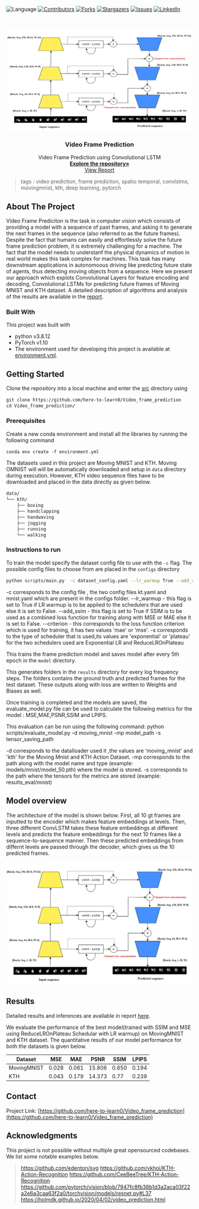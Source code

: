  ![Language](https://img.shields.io/badge/language-python--3.8.5-blue) [![Contributors][contributors-shield]][contributors-url] [![Forks][forks-shield]][forks-url] [![Stargazers][stars-shield]][stars-url] [![Issues][issues-shield]][issues-url]  [![LinkedIn][linkedin-shield]][linkedin-url]

<!-- PROJECT LOGO -->
<br />

<p align="center">
  <a href="https://github.com/here-to-learn0/Video_frame_prediction">
    <img src="docs/architecture.PNG" alt="Logo" width="500" height="275">
  </a>
  <h3 align="center">Video Frame Prediction</h3>
  <p align="center">
    Video Frame Prediction using Convolutional LSTM
    <br />
    <a href=https://github.com/here-to-learn0/Video_frame_prediction><strong>Explore the repository»</strong></a>
    <br />
    <a href=https://github.com/here-to-learn0/Video_frame_prediction/blob/master/docs/report.pdf>View Report</a>
  </p>

</p>

> tags : video prediction, frame prediction, spatio temporal, convlstms, movingmnist, kth, deep learning, pytorch 



<!-- ABOUT THE PROJECT -->

## About The Project 

Video Frame Prediciton is the task in computer vision which consists of providing a model with a sequence of past frames, and asking it to generate the next frames in the sequence (also referred to as the future frames). Despite the fact that humans can easily and effortlessly solve the future frame prediction problem, it is extremely challenging for a machine. The fact that the model needs to understanf the physical dynamics of motion in real world makes this task complex for machines. This task has many downstream applications in autonomoous driving like predicting future state of agents, thus detecting moving objects from a sequence. Here we present our approach which explots Convolutional Layers for feature encoding and decoding, Convolutional LSTMs for predicting future frames of Moving MNIST and KTH dataset. A detailed description of algorithms and analysis of the results are available in the [report](./docs/report.pdf). 
<!-- Add pdf link here -->



### Built With
This project was built with 

* python v3.8.12
* PyTorch v1.10
* The environment used for developing this project is available at [environment.yml](environment.yml).





<!-- GETTING STARTED -->

## Getting Started

Clone the repository into a local machine and enter the [src](src) directory using

```shell
git clone https://github.com/here-to-learn0/Video_frame_prediction
cd Video_frame_prediction/
```

### Prerequisites

Create a new conda environment and install all the libraries by running the following command

```shell
conda env create -f environment.yml
```

The datasets used in this project are Moving MNIST and KTH. Moving OMNIST will will be automatically downloaded and setup in `data` directory during execution. However, KTH video sequence files have to be downloaded and placed in the data directly as given below.

```
data/
└── kth/
    ├── boxing 
    ├── handclapping
    ├── handwaving
    ├── jogging
    ├── running
    └── walking
```



### Instructions to run

To train the model specify the dataset config file to use with the `-c` flag. The possible config files to choose from are placed in the ```configs``` directory

```sh
python scripts/main.py  -c dataset_config.yaml --lr_warmup True --add_ssim True --criterion loss_function -s scheduler
```
-c corresponds to the config file , the two config files kt.yaml and mnist.yaml which are present in the configs folder.
--lr_warmup - this flag is set to True if LR warmup is to be applied to the schedulers that are used else it is set to False.
--add_ssim - this flag is set to True if SSIM is to be used as a combined loss function for training along with MSE or MAE else it is set to False.
--criterion - this corresponds to the loss function criterion which is used for training, it has two values 'mae' or 'mse'.
-s corresponds to the type of scheduler that is used,its values are 'exponential' or 'plateau' for the two schedulers used are Exponential LR and ReduceLROnPlateau 

This trains the frame prediction model and saves model after every 5th epoch in the `model` directory.

This generates folders in the `results` directory for every log frequency steps. The folders contains the ground truth and predicted frames for the test dataset. These outputs along with loss are written to Weights and Biases as well.

Once training is completed and the models are saved, the evaluate_model.py file can be used to calculate the following metrics for the model :
MSE,MAE,PSNR,SSIM and LPIPS.

This evaluation can be run using the following command:
python scripts/evaluate_model.py -d moving_mnist -mp model_path -s tensor_saving_path

-d corresponds to the datalloader used it ,the values are 'moving_mnist' and 'kth' for the Moving Mnist and KTH Action Dataset.
-mp corresponds to the path along with the model name and type (example: models/mnist/model_50.pth) where the model is stored.
-s corresponds to the path where the tensors for the metrics are stored (example: results_eval/mnist)



## Model overview

The architecture of the model is shown below. First, all 10 gt frames are inputted to the encoder which makes feature embeddings at levels. Then, three different ConvLSTM takes these feature embeddings at different levels and predicts the feature embeddings for the next 10 frames like a sequence-to-sequence manner. Then these predicted embeddings from differnt levels are passed through the decoder, which gives us the 10 predicted frames. 


![Diagram](./docs/architecture.PNG)

<!-- RESULTS -->

## Results

Detailed results and inferences are available in report [here](./docs/report.pdf).

We evaluate the performance of the best model(trained with SSIM and MSE using ReduceLROnPlateau Schedular with LR warmup) on MovingMNIST and KTH dataset. The quantitative results of our model performance for both the datasets is given below.

|Dataset  |  MSE | MAE | PSNR  | SSIM   |  LPIPS  |
|---------|---------|--------|---------|--------|-------|
|MovingMNIST | 0.028 |0.061  | 15.806   | 0.650   |   0.194     
|KTH        | 0.043 | 0.179  |  14.373 |  0.77   | 0.239        


       
<!-- CONTACT -->

## Contact


Project Link: [https://github.com/here-to-learn0/Video_frame_prediction](https://github.com/here-to-learn0/Video_frame_prediction)


## Acknowledgments

 This project is not possible without multiple great opensourced codebases. We list some notable examples below.


> https://github.com/edenton/svg
> https://github.com/vkhoi/KTH-Action-Recognition 
> https://github.com/CeeBeeTree/KTH-Action-Recognition
> https://github.com/pytorch/vision/blob/7947fc8fb38b1d3a2aca03f22a2e6a3caa63f2a0/torchvision/models/resnet.py#L37
> https://holmdk.github.io/2020/04/02/video_prediction.html


<!-- MARKDOWN LINKS & IMAGES -->
<!-- https://www.markdownguide.org/basic-syntax/#reference-style-links -->

[contributors-shield]: https://img.shields.io/github/contributors/here-to-learn0/Video_frame_prediction.svg?style=flat-square
[contributors-url]: https://github.com/here-to-learn0/Video_frame_prediction/graphs/contributors
[forks-shield]: https://img.shields.io/github/forks/here-to-learn0/Video_frame_prediction.svg?style=flat-square
[forks-url]: https://github.com/here-to-learn0/Video_frame_prediction/network/members

[stars-shield]: https://img.shields.io/github/stars/here-to-learn0/Video_frame_prediction.svg?style=flat-square
[stars-url]: https://github.com/here-to-learn0/Video_frame_prediction/stargazers

[issues-shield]: https://img.shields.io/github/issues/here-to-learn0/Video_frame_prediction.svg?style=flat-square
[issues-url]: https://github.com/here-to-learn0/Video_frame_prediction/issues

[linkedin-shield]: https://img.shields.io/badge/-LinkedIn-black.svg?style=flat-square&logo=linkedin&colorB=555
[linkedin-url]: https://www.linkedin.com/in/vardeep-sandhu/
